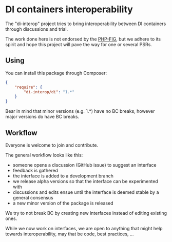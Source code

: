# DI containers interoperability

The "di-interop" project tries to bring interoperability between DI containers through discussions and trial.

The work done here is not endorsed by the [PHP-FIG](http://www.php-fig.org/), but we
adhere to its spirit and hope this project will pave the way for one or several PSRs.

## Using

You can install this package through Composer:

```json
{
    "require": {
        "di-interop/di": "1.*"
    }
}
```

Bear in mind that minor versions (e.g. 1.*) have no BC breaks, however major versions do have BC breaks.

## Workflow

Everyone is welcome to join and contribute.

The general workflow looks like this:

- someone opens a discussion (GitHub issue) to suggest an interface
- feedback is gathered
- the interface is added to a development branch
- we release alpha versions so that the interface can be experimented with
- discussions and edits ensue until the interface is deemed stable by a general consensus
- a new minor version of the package is released

We try to not break BC by creating new interfaces instead of editing existing ones.

While we now work on interfaces, we are open to anything that might help towards interoperability, may that be
code, best practices, …
